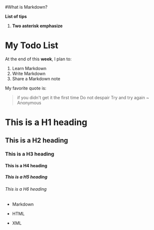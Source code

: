 #What is Markdown?

**List of tips**
1. **Two asterisk emphasize**

My Todo List
=============

At the end of this **week**, I plan to:

1. Learn Markdown
2. Write Markdown
3. Share a Markdown note

My favorite quote is:
> if you didn't get it the first time
> Do not despair
> Try and try again
> ~ Anonymous


# This is a H1 heading
## This is a H2 heading
### This is a H3 heading
#### This is a H4 heading
##### This is a H5 heading
###### This is a H6 heading

* Markdown
+ HTML
- XML